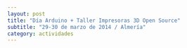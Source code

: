 ```yaml
---
layout: post
title: "Día Arduino + Taller Impresoras 3D Open Source"
subtitle: "29-30 de marzo de 2014 / Almería"
category: actividades
---
```

